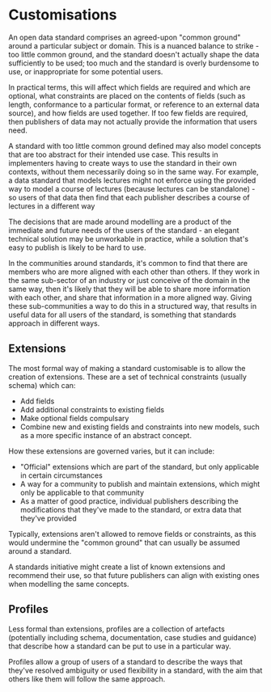 Customisations
==============

An open data standard comprises an agreed-upon "common ground" around a particular subject or domain. This is a nuanced balance to strike - too little common ground, and the standard doesn't actually shape the data sufficiently to be used; too much and the standard is overly burdensome to use, or inappropriate for some potential users. 

In practical terms, this will affect which fields are required and which are optional, what constraints are placed on the contents of fields (such as length, conformance to a particular format, or reference to an external data source), and how fields are used together. If too few fields are required, then publishers of data may not actually provide the information that users need. 

A standard with too little common ground defined may also model concepts that are too abstract for their intended use case. This results in implementers having to create ways to use the standard in their own contexts, without them necessarily doing so in the same way. For example, a data standard that models lectures might not enforce using the provided way to model a course of lectures (because lectures can be standalone) - so users of that data then find that each publisher describes a course of lectures in a different way

The decisions that are made around modelling are a product of the immediate and future needs of the users of the standard - an elegant technical solution may be unworkable in practice, while a solution that's easy to publish is likely to be hard to use. 

In the communities around standards, it's common to find that there are members who are more aligned with each other than others. If they work in the same sub-sector of an industry or just conceive of the domain in the same way, then it's likely that they will be able to share more information with each other, and share that information in a more aligned way. Giving these sub-communities a way to do this in a structured way, that results in useful data for all users of the standard, is something that standards approach in different ways. 

## Extensions

The most formal way of making a standard customisable is to allow the creation of extensions. These are a set of technical constraints (usually schema) which can:
* Add fields
* Add additional constraints to existing fields
* Make optional fields compulsary 
* Combine new and existing fields and constraints into new models, such as a more specific instance of an abstract concept.

How these extensions are governed varies, but it can include:
* "Official" extensions which are part of the standard, but only applicable in certain circumstances 
* A way for a community to publish and maintain extensions, which might only be applicable to that community
* As a matter of good practice, individual publishers describing the modifications that they've made to the standard, or extra data that they've provided 

Typically, extensions aren't allowed to remove fields or constraints, as this would undermine the "common ground" that can usually be assumed around a standard. 

A standards initiative might create a list of known extensions and recommend their use, so that future publishers can align with existing ones when modelling the same concepts. 

## Profiles

Less formal than extensions, profiles are a collection of artefacts (potentially including schema, documentation, case studies and guidance) that describe how a  standard can be put to use in a particular way.

Profiles allow a group of users of a standard to describe the ways that they've resolved ambiguity or used flexibility in a standard, with the aim that others like them will follow the same approach.



